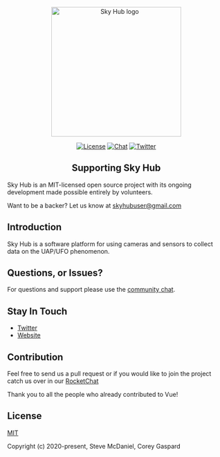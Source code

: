 <p align="center"><a href="https://skyhub.org" target="_blank" rel="noopener noreferrer"><img width="300" src="https://skyhub.org/assets/images/vector-file-white.svg" alt="Sky Hub logo"></a></p>

<p align="center">
  <a href="http://skyhub.org"><img src="https://img.shields.io/badge/license-MIT-brightgreen" alt="License"></a>
  <a href="https://chat.skyhub.org/"><img src="https://img.shields.io/badge/chat-on%20Rocket-red" alt="Chat"></a>
  <a href="https://twitter.com/SkyHub10"><img src="https://img.shields.io/twitter/follow/SkyHub10?label=Sky%20Hub&style=social" alt="Twitter"></a>
  <br>
</p>

<h2 align="center">Supporting Sky Hub</h2>

Sky Hub is an MIT-licensed open source project with its ongoing development made possible entirely by volunteers.

Want to be a backer?  Let us know at skyhubuser@gmail.com


## Introduction

Sky Hub is a software platform for using cameras and sensors to collect data on the UAP/UFO phenomenon.



## Questions, or Issues?

For questions and support please use the [community chat](https://chat.skyhub.org/).


## Stay In Touch

- [Twitter](https://twitter.com/SkyHub10)
- [Website](https://skyhub.org)


## Contribution

Feel free to send us a pull request or if you would like to join the project catch us over in our [RocketChat](https://chat.skyhub.org)

Thank you to all the people who already contributed to Vue!



## License

[MIT](http://opensource.org/licenses/MIT)

Copyright (c) 2020-present, Steve McDaniel, Corey Gaspard
